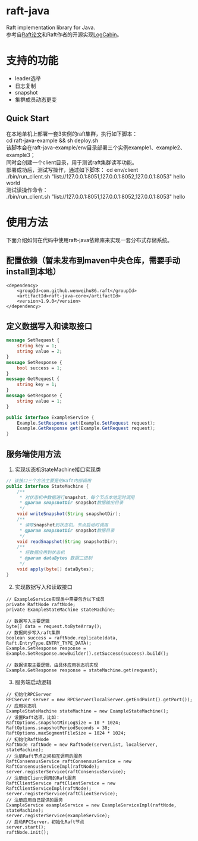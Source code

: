 # raft-java
Raft implementation library for Java.<br>
参考自[Raft论文](https://github.com/maemual/raft-zh_cn)和Raft作者的开源实现[LogCabin](https://github.com/logcabin/logcabin)。

# 支持的功能
* leader选举
* 日志复制
* snapshot
* 集群成员动态更变

## Quick Start
在本地单机上部署一套3实例的raft集群，执行如下脚本：<br>
cd raft-java-example && sh deploy.sh <br>
该脚本会在raft-java-example/env目录部署三个实例example1、example2、example3；<br>
同时会创建一个client目录，用于测试raft集群读写功能。<br>
部署成功后，测试写操作，通过如下脚本：
cd env/client <br>
./bin/run_client.sh "list://127.0.0.1:8051,127.0.0.1:8052,127.0.0.1:8053" hello world <br>
测试读操作命令：<br>
./bin/run_client.sh "list://127.0.0.1:8051,127.0.0.1:8052,127.0.0.1:8053" hello

# 使用方法
下面介绍如何在代码中使用raft-java依赖库来实现一套分布式存储系统。
## 配置依赖（暂未发布到maven中央仓库，需要手动install到本地）
```
<dependency>
    <groupId>com.github.wenweihu86.raft</groupId>
    <artifactId>raft-java-core</artifactId>
    <version>1.9.0</version>
</dependency>
```

## 定义数据写入和读取接口
```protobuf
message SetRequest {
    string key = 1;
    string value = 2;
}
message SetResponse {
    bool success = 1;
}
message GetRequest {
    string key = 1;
}
message GetResponse {
    string value = 1;
}
```
```java
public interface ExampleService {
    Example.SetResponse set(Example.SetRequest request);
    Example.GetResponse get(Example.GetRequest request);
}
```

## 服务端使用方法
1. 实现状态机StateMachine接口实现类
```java
// 该接口三个方法主要是给Raft内部调用
public interface StateMachine {
    /**
     * 对状态机中数据进行snapshot，每个节点本地定时调用
     * @param snapshotDir snapshot数据输出目录
     */
    void writeSnapshot(String snapshotDir);
    /**
     * 读取snapshot到状态机，节点启动时调用
     * @param snapshotDir snapshot数据目录
     */
    void readSnapshot(String snapshotDir);
    /**
     * 将数据应用到状态机
     * @param dataBytes 数据二进制
     */
    void apply(byte[] dataBytes);
}
```

2. 实现数据写入和读取接口
```
// ExampleService实现类中需要包含以下成员
private RaftNode raftNode;
private ExampleStateMachine stateMachine;
```
```
// 数据写入主要逻辑
byte[] data = request.toByteArray();
// 数据同步写入raft集群
boolean success = raftNode.replicate(data, Raft.EntryType.ENTRY_TYPE_DATA);
Example.SetResponse response = Example.SetResponse.newBuilder().setSuccess(success).build();
```
```
// 数据读取主要逻辑，由具体应用状态机实现
Example.GetResponse response = stateMachine.get(request);
```

3. 服务端启动逻辑
```
// 初始化RPCServer
RPCServer server = new RPCServer(localServer.getEndPoint().getPort());
// 应用状态机
ExampleStateMachine stateMachine = new ExampleStateMachine();
// 设置Raft选项，比如：
RaftOptions.snapshotMinLogSize = 10 * 1024;
RaftOptions.snapshotPeriodSeconds = 30;
RaftOptions.maxSegmentFileSize = 1024 * 1024;
// 初始化RaftNode
RaftNode raftNode = new RaftNode(serverList, localServer, stateMachine);
// 注册Raft节点之间相互调用的服务
RaftConsensusService raftConsensusService = new RaftConsensusServiceImpl(raftNode);
server.registerService(raftConsensusService);
// 注册给Client调用的Raft服务
RaftClientService raftClientService = new RaftClientServiceImpl(raftNode);
server.registerService(raftClientService);
// 注册应用自己提供的服务
ExampleService exampleService = new ExampleServiceImpl(raftNode, stateMachine);
server.registerService(exampleService);
// 启动RPCServer，初始化Raft节点
server.start();
raftNode.init();
```
